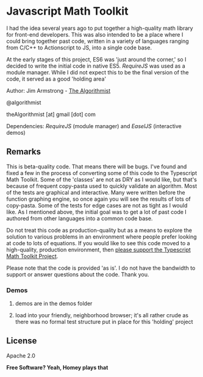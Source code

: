# Javascript Math Toolkit

I had the idea several years ago to put together a high-quality math library for front-end developers.  This was also intended to be a place where I could bring together past code, written in a variety of languages ranging from C/C++ to Actionscript to JS, into a single code base.

At the early stages of this project, ES6 was 'just around the corner,' so I decided to write the initial code in native ES5.  _RequireJS_ was used as a module manager.  While I did not expect this to be the final version of the code, it served as a good 'holding area' 

Author:  Jim Armstrong - [The Algorithmist]

@algorithmist

theAlgorithmist [at] gmail [dot] com

Dependencies:  _RequireJS_ (module manager) and _EaselJS_ (interactive demos)


## Remarks

This is beta-quality code.  That means there will be bugs.  I've found and fixed a few in the process of converting some of this code to the Typescript Math Toolkit.  Some of the 'classes' are not as DRY as I would like, but that's because of frequent copy-pasta used to quickly validate an algorithm.  Most of the tests are graphical and interactive.  Many were written before the function graphing engine, so once again you will see the results of lots of copy-pasta.  Some of the tests for edge cases are not as tight as I would like.  As I mentioned above, the initial goal was to get a lot of past code I authored from other languages into a common code base.

Do not treat this code as production-quality but as a means to explore the solution to various problems in an environment where people prefer looking at code to lots of equations.  If you would like to see this code moved to a high-quality, production environment, then [please support the Typescript Math Toolkit Project].

Please note that the code is provided 'as is'.  I do not have the bandwidth to support or answer questions about the code.  Thank you.


### Demos

1. demos are in the demos folder

2. load into your friendly, neighborhood browser; it's all rather crude as there was no formal test structure put in place for this 'holding' project


License
----

Apache 2.0

**Free Software? Yeah, Homey plays that**

[//]: # (kudos http://stackoverflow.com/questions/4823468/store-comments-in-markdown-syntax)

[The Algorithmist]: <https://www.linkedin.com/in/jimarmstrong>

[please support the Typescript Math Toolkit Project]: <https://www.gofundme.com/29rnckk>
